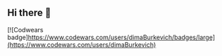 ## Hi there 👋
[![Codwears badge]https://www.codewars.com/users/dimaBurkevich/badges/large](https://www.codewars.com/users/dimaBurkevich)
<!--
**burik541/burik541** is a ✨ _special_ ✨ repository because its `README.md` (this file) appears on your GitHub profile.

Here are some ideas to get you started:

- 🔭 I’m currently working on ...
- 🌱 I’m currently learning ...
- 👯 I’m looking to collaborate on ...
- 🤔 I’m looking for help with ...
- 💬 Ask me about ...
- 📫 How to reach me: ...
- 😄 Pronouns: ...
- ⚡ Fun fact: ...
-->
